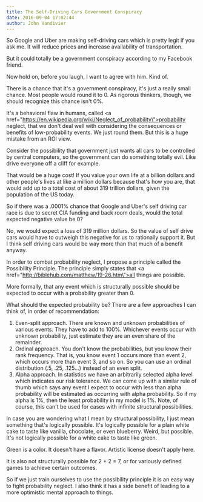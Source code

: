 ```yaml
---
title: The Self-Driving Cars Government Conspiracy
date: 2016-09-04 17:02:44
author: John Vandivier
---
```




So Google and Uber are making self-driving cars which is pretty legit if you ask me. It will reduce prices and increase availability of transportation.

But it could totally be a government conspiracy according to my Facebook friend.

Now hold on, before you laugh, I want to agree with him. Kind of.

There is a chance that it's a government conspiracy, it's just a really small chance. Most people would round it to 0. As rigorous thinkers, though, we should recognize this chance isn't 0%.

It's a behavioral flaw in humans, called <a href=\"https://en.wikipedia.org/wiki/Neglect_of_probability\">probability neglect</a>, that we don't deal well with considering the consequences or benefits of low-probability events. We just round them. But this is a huge mistake from an ROI view.

Consider the possibility that government just wants all cars to be controlled by central computers, so the government can do something totally evil. Like drive everyone off a cliff for example.

That would be a huge cost! If you value your own life at a billion dollars and other people's lives at like a million dollars because that's how you are, that would add up to a total cost of about 319 trillion dollars, given the population of the US today.

So if there was a .0001% chance that Google and Uber's self driving car race is due to secret CIA funding and back room deals, would the total expected negative value be 0?

No, we would expect a loss of 319 million dollars. So the value of self drive cars would have to outweigh this negative for us to rationally support it. But I think self driving cars would be way more than that much of a benefit anyway.

In order to combat probability neglect, I propose a principle called the Possibility Principle. The principle simply states that <a href=\"http://biblehub.com/matthew/19-26.htm\">all things are possible</a>.

More formally, that any event which is structurally possible should be expected to occur with a probability greater than 0.

What should the expected probability be? There are a few approaches I can think of, in order of recommendation:
<ol>
 	<li>Even-split approach. There are known and unknown probabilities of various events. They have to add to 100%. Whichever events occur with unknown probability, just estimate they are an even share of the remainder.</li>
 	<li>Ordinal approach. You don't know the probabilities, but you know their rank frequency. That is, you know event 1 occurs more than event 2, which occurs more than event 3, and so on. So you can use an ordinal distribution (.5, .25, .125...) instead of an even split.</li>
 	<li>Alpha approach. In statistics we have an arbitrarily selected alpha level which indicates our risk tolerance. We can come up with a similar rule of thumb which says any event I expect to occur with less than alpha probability will be estimated as occurring with alpha probability. So if my alpha is 1%, then the least probability in my model is 1%. Note, of course, this can't be used for cases with infinite structural possibilities.</li>
</ol>
In case you are wondering what I mean by structural possibility, I just mean something that's logically possible. It's logically possible for a plain white cake to taste like vanilla, chocolate, or even blueberry. Weird, but possible. It's not logically possible for a white cake to taste like green.

Green is a color. It doesn't have a flavor. Artistic license doesn't apply here.

It is also not structurally possible for 2 + 2 = 7, or for variously defined games to achieve certain outcomes.

So if we just train ourselves to use the possibility principle it is an easy way to fight probability neglect. I also think it has a side benefit of leading to a more optimistic mental approach to things.